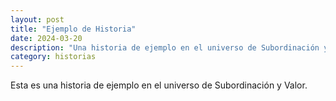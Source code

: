 ```yaml
---
layout: post
title: "Ejemplo de Historia"
date: 2024-03-20
description: "Una historia de ejemplo en el universo de Subordinación y Valor"
category: historias
---
```


Esta es una historia de ejemplo en el universo de Subordinación y Valor. 